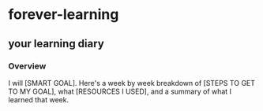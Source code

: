 # forever-learning

## your learning diary

### Overview

I will [SMART GOAL]. Here's a week by week breakdown of [STEPS TO GET TO MY GOAL], what [RESOURCES I USED], and a summary of what I learned that week.
